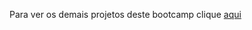 

Para ver os demais projetos deste bootcamp clique [aqui](https://github.com/VagnerF/BOOTCAMP-DIO-DATABASE-EXP)
